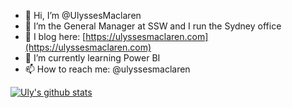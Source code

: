 - 👋 Hi, I’m @UlyssesMaclaren
- 👀 I’m the General Manager at SSW and I run the Sydney office
- 📃 I blog here: [https://ulyssesmaclaren.com](https://ulyssesmaclaren.com)
- 🌱 I’m currently learning Power BI
- 📫 How to reach me: @ulyssesmaclaren 

[![Uly's github stats](https://github-readme-stats.vercel.app/api?username=ulyssesmaclaren&theme=dark)](https://github.com/ulyssesmaclaren/github-readme-stats)

<!---uly1/Uly1 is a ✨ special ✨ repository because its `README.md` (this file) appears on your GitHub profile.
You can click the Preview link to take a look at your changes.
--->
